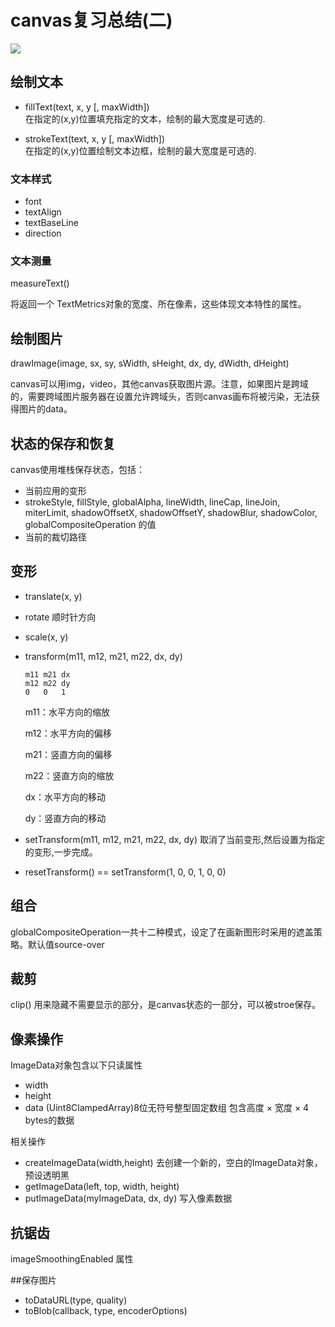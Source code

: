 # canvas复习总结(二)

[![](https://badge.juejin.im/entry/5a7f0026f265da4e7910062f/likes.svg?style=flat)](https://juejin.im/post/5a7f0003f265da4e92682025)

## 绘制文本

* fillText(text, x, y [, maxWidth])  
在指定的(x,y)位置填充指定的文本，绘制的最大宽度是可选的.

* strokeText(text, x, y [, maxWidth])  
在指定的(x,y)位置绘制文本边框，绘制的最大宽度是可选的.


### 文本样式
* font
* textAlign
* textBaseLine
* direction

### 文本测量
measureText()  

将返回一个 TextMetrics对象的宽度、所在像素，这些体现文本特性的属性。

## 绘制图片
drawImage(image, sx, sy, sWidth, sHeight, dx, dy, dWidth, dHeight) 

canvas可以用img，video，其他canvas获取图片源。注意，如果图片是跨域的，需要跨域图片服务器在设置允许跨域头，否则canvas画布将被污染，无法获得图片的data。

## 状态的保存和恢复
canvas使用堆栈保存状态，包括：  

* 当前应用的变形
* strokeStyle, fillStyle, globalAlpha, lineWidth, lineCap, lineJoin, miterLimit, shadowOffsetX, shadowOffsetY, shadowBlur, shadowColor, globalCompositeOperation 的值
* 当前的裁切路径

## 变形
* translate(x, y)
* rotate 顺时针方向
* scale(x, y)
* transform(m11, m12, m21, m22, dx, dy)  

	```
	m11 m21 dx
	m12 m22 dy
	0 	0 	1
	```
	m11：水平方向的缩放
	
	m12：水平方向的偏移
	
	m21：竖直方向的偏移
	
	m22：竖直方向的缩放
	
	dx：水平方向的移动
	
	dy：竖直方向的移动

* setTransform(m11, m12, m21, m22, dx, dy)  取消了当前变形,然后设置为指定的变形,一步完成。
* resetTransform() == setTransform(1, 0, 0, 1, 0, 0)


## 组合

globalCompositeOperation一共十二种模式，设定了在画新图形时采用的遮盖策略。默认值source-over

## 裁剪

clip() 用来隐藏不需要显示的部分，是canvas状态的一部分，可以被stroe保存。

## 像素操作
ImageData对象包含以下只读属性  

* width
* height
* data (Uint8ClampedArray)8位无符号整型固定数组  包含高度 × 宽度 × 4 bytes的数据

相关操作

* createImageData(width,height) 去创建一个新的，空白的ImageData对象，预设透明黑
* getImageData(left, top, width, height)
* putImageData(myImageData, dx, dy)  写入像素数据


## 抗锯齿

imageSmoothingEnabled  属性

##保存图片

* toDataURL(type, quality)
* toBlob(callback, type, encoderOptions)
